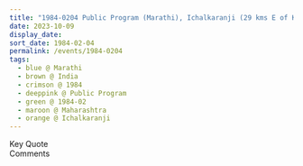 ```yaml
---
title: "1984-0204 Public Program (Marathi), Ichalkaranji (29 kms E of Kolhapur), Maharashtra, India"
date: 2023-10-09
display_date: 
sort_date: 1984-02-04
permalink: /events/1984-0204
tags:
  - blue @ Marathi
  - brown @ India
  - crimson @ 1984
  - deeppink @ Public Program
  - green @ 1984-02
  - maroon @ Maharashtra
  - orange @ Ichalkaranji
---
```


<wave-list>
  <list-title color="green" width="75">Key Quote</list-title>
  <list-item color="BlanchedAlmond"  width="200"></list-item>
  <list-item color="Lavender"></list-item>
  <list-item color="BlanchedAlmond"></list-item>
</wave-list>

<br>

<wave-list>
  <list-title color="green" width="75">Comments</list-title>
  <list-item color="BlanchedAlmond"  width="200"></list-item>
  <list-item color="Lavender"></list-item>
  <list-item color="BlanchedAlmond"></list-item>
</wave-list>